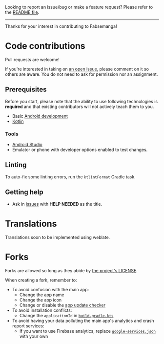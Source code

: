 Looking to report an issue/bug or make a feature request? Please refer to the [README file](https://codeberg.org/fabseman/fabsemanga#issues-feature-requests-and-contributing).

---

Thanks for your interest in contributing to Fabsemanga!


# Code contributions

Pull requests are welcome!

If you're interested in taking on [an open issue](https://codeberg.org/fabseman/fabsemanga/issues), please comment on it so others are aware.
You do not need to ask for permission nor an assignment.

## Prerequisites

Before you start, please note that the ability to use following technologies is **required** and that existing contributors will not actively teach them to you.

- Basic [Android development](https://developer.android.com/)
- [Kotlin](https://kotlinlang.org/)

### Tools

- [Android Studio](https://developer.android.com/studio)
- Emulator or phone with developer options enabled to test changes.

## Linting

To auto-fix some linting errors, run the `ktlintFormat` Gradle task.

## Getting help

- Ask in [issues](https://codeberg.org/fabseman/fabsemanga/issues) with **HELP NEEDED** as the title.

# Translations

Translations soon to be implemented using weblate.


# Forks

Forks are allowed so long as they abide by [the project's LICENSE](https://codeberg.org/fabseman/fabsemanga/src/branch/master/LICENSE).

When creating a fork, remember to:

- To avoid confusion with the main app:
    - Change the app name
    - Change the app icon
    - Change or disable the [app update checker](https://codeberg.org/fabseman/fabsemanga/src/branch/master/app/src/main/java/eu/kanade/tachiyomi/data/updater/AppUpdateChecker.kt)
- To avoid installation conflicts:
    - Change the `applicationId` in [`build.gradle.kts`](https://codeberg.org/fabseman/fabsemanga/src/branch/master/app/build.gradle.kts)
- To avoid having your data polluting the main app's analytics and crash report services:
    - If you want to use Firebase analytics, replace [`google-services.json`](https://codeberg.org/fabseman/fabsemanga/src/branch/master/app/src/standard/google-services.json) with your own
